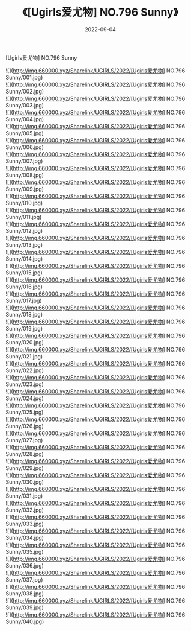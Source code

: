 ﻿---
layout: post
title:  《[Ugirls爱尤物] NO.796 Sunny》
date:   2022-09-04
img: http://img.660000.xyz/Sharelink/UGIRLS/2022/[Ugirls爱尤物] NO.796 Sunny/000.jpg
categories: [美女, 清纯, 唯美]
---

[Ugirls爱尤物] NO.796 Sunny

 ![](http://img.660000.xyz/Sharelink/UGIRLS/2022/[Ugirls爱尤物] NO.796 Sunny/001.jpg) <br>![](http://img.660000.xyz/Sharelink/UGIRLS/2022/[Ugirls爱尤物] NO.796 Sunny/002.jpg) <br>![](http://img.660000.xyz/Sharelink/UGIRLS/2022/[Ugirls爱尤物] NO.796 Sunny/003.jpg) <br>![](http://img.660000.xyz/Sharelink/UGIRLS/2022/[Ugirls爱尤物] NO.796 Sunny/004.jpg) <br>![](http://img.660000.xyz/Sharelink/UGIRLS/2022/[Ugirls爱尤物] NO.796 Sunny/005.jpg) <br>![](http://img.660000.xyz/Sharelink/UGIRLS/2022/[Ugirls爱尤物] NO.796 Sunny/006.jpg) <br>![](http://img.660000.xyz/Sharelink/UGIRLS/2022/[Ugirls爱尤物] NO.796 Sunny/007.jpg) <br>![](http://img.660000.xyz/Sharelink/UGIRLS/2022/[Ugirls爱尤物] NO.796 Sunny/008.jpg) <br>![](http://img.660000.xyz/Sharelink/UGIRLS/2022/[Ugirls爱尤物] NO.796 Sunny/009.jpg) <br>![](http://img.660000.xyz/Sharelink/UGIRLS/2022/[Ugirls爱尤物] NO.796 Sunny/010.jpg) <br>![](http://img.660000.xyz/Sharelink/UGIRLS/2022/[Ugirls爱尤物] NO.796 Sunny/011.jpg) <br>![](http://img.660000.xyz/Sharelink/UGIRLS/2022/[Ugirls爱尤物] NO.796 Sunny/012.jpg) <br>![](http://img.660000.xyz/Sharelink/UGIRLS/2022/[Ugirls爱尤物] NO.796 Sunny/013.jpg) <br>![](http://img.660000.xyz/Sharelink/UGIRLS/2022/[Ugirls爱尤物] NO.796 Sunny/014.jpg) <br>![](http://img.660000.xyz/Sharelink/UGIRLS/2022/[Ugirls爱尤物] NO.796 Sunny/015.jpg) <br>![](http://img.660000.xyz/Sharelink/UGIRLS/2022/[Ugirls爱尤物] NO.796 Sunny/016.jpg) <br>![](http://img.660000.xyz/Sharelink/UGIRLS/2022/[Ugirls爱尤物] NO.796 Sunny/017.jpg) <br>![](http://img.660000.xyz/Sharelink/UGIRLS/2022/[Ugirls爱尤物] NO.796 Sunny/018.jpg) <br>![](http://img.660000.xyz/Sharelink/UGIRLS/2022/[Ugirls爱尤物] NO.796 Sunny/019.jpg) <br>![](http://img.660000.xyz/Sharelink/UGIRLS/2022/[Ugirls爱尤物] NO.796 Sunny/020.jpg) <br>![](http://img.660000.xyz/Sharelink/UGIRLS/2022/[Ugirls爱尤物] NO.796 Sunny/021.jpg) <br>![](http://img.660000.xyz/Sharelink/UGIRLS/2022/[Ugirls爱尤物] NO.796 Sunny/022.jpg) <br>![](http://img.660000.xyz/Sharelink/UGIRLS/2022/[Ugirls爱尤物] NO.796 Sunny/023.jpg) <br>![](http://img.660000.xyz/Sharelink/UGIRLS/2022/[Ugirls爱尤物] NO.796 Sunny/024.jpg) <br>![](http://img.660000.xyz/Sharelink/UGIRLS/2022/[Ugirls爱尤物] NO.796 Sunny/025.jpg) <br>![](http://img.660000.xyz/Sharelink/UGIRLS/2022/[Ugirls爱尤物] NO.796 Sunny/026.jpg) <br>![](http://img.660000.xyz/Sharelink/UGIRLS/2022/[Ugirls爱尤物] NO.796 Sunny/027.jpg) <br>![](http://img.660000.xyz/Sharelink/UGIRLS/2022/[Ugirls爱尤物] NO.796 Sunny/028.jpg) <br>![](http://img.660000.xyz/Sharelink/UGIRLS/2022/[Ugirls爱尤物] NO.796 Sunny/029.jpg) <br>![](http://img.660000.xyz/Sharelink/UGIRLS/2022/[Ugirls爱尤物] NO.796 Sunny/030.jpg) <br>![](http://img.660000.xyz/Sharelink/UGIRLS/2022/[Ugirls爱尤物] NO.796 Sunny/031.jpg) <br>![](http://img.660000.xyz/Sharelink/UGIRLS/2022/[Ugirls爱尤物] NO.796 Sunny/032.jpg) <br>![](http://img.660000.xyz/Sharelink/UGIRLS/2022/[Ugirls爱尤物] NO.796 Sunny/033.jpg) <br>![](http://img.660000.xyz/Sharelink/UGIRLS/2022/[Ugirls爱尤物] NO.796 Sunny/034.jpg) <br>![](http://img.660000.xyz/Sharelink/UGIRLS/2022/[Ugirls爱尤物] NO.796 Sunny/035.jpg) <br>![](http://img.660000.xyz/Sharelink/UGIRLS/2022/[Ugirls爱尤物] NO.796 Sunny/036.jpg) <br>![](http://img.660000.xyz/Sharelink/UGIRLS/2022/[Ugirls爱尤物] NO.796 Sunny/037.jpg) <br>![](http://img.660000.xyz/Sharelink/UGIRLS/2022/[Ugirls爱尤物] NO.796 Sunny/038.jpg) <br>![](http://img.660000.xyz/Sharelink/UGIRLS/2022/[Ugirls爱尤物] NO.796 Sunny/039.jpg) <br>![](http://img.660000.xyz/Sharelink/UGIRLS/2022/[Ugirls爱尤物] NO.796 Sunny/040.jpg) <br>